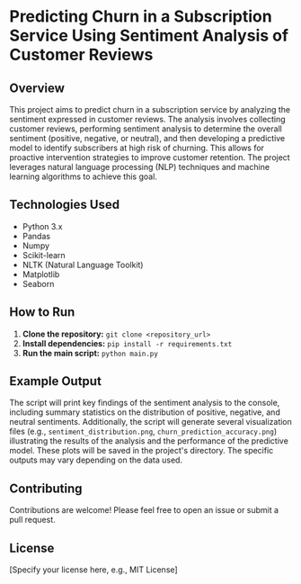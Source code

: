 # Predicting Churn in a Subscription Service Using Sentiment Analysis of Customer Reviews

## Overview

This project aims to predict churn in a subscription service by analyzing the sentiment expressed in customer reviews.  The analysis involves collecting customer reviews, performing sentiment analysis to determine the overall sentiment (positive, negative, or neutral), and then developing a predictive model to identify subscribers at high risk of churning.  This allows for proactive intervention strategies to improve customer retention.  The project leverages natural language processing (NLP) techniques and machine learning algorithms to achieve this goal.


## Technologies Used

* Python 3.x
* Pandas
* Numpy
* Scikit-learn
* NLTK (Natural Language Toolkit)
* Matplotlib
* Seaborn


## How to Run

1. **Clone the repository:**  `git clone <repository_url>`
2. **Install dependencies:** `pip install -r requirements.txt`
3. **Run the main script:** `python main.py`


## Example Output

The script will print key findings of the sentiment analysis to the console, including summary statistics on the distribution of positive, negative, and neutral sentiments.  Additionally, the script will generate several visualization files (e.g.,  `sentiment_distribution.png`, `churn_prediction_accuracy.png`) illustrating the results of the analysis and the performance of the predictive model. These plots will be saved in the project's directory.  The specific outputs may vary depending on the data used.


## Contributing

Contributions are welcome! Please feel free to open an issue or submit a pull request.


## License

[Specify your license here, e.g., MIT License]
